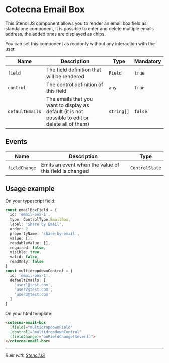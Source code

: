 # Cotecna Email Box
This StencilJS component allows you to render an email box field as standalone component, it is possible to enter and delete multiple emails address, the added ones are displayed as chips.

You can set this component as readonly without any interaction with the user.

| Name | Description     | Type     | Mandatory     |
| -------- | --------------- | -------- | ----------- |
| `field`  | The field definition that will be rendered  | `Field` | `true` |
| `control`| The control definition of this field   | `any` | `true` |
| `defaultEmails`| The emails that you want to display as default (it is not possible to edit or delete all of them)   | `string[]` | `false` |

## Events
| Name | Description | Type |
|------ | ------------| -----|
| `fieldChange` | Emits an event when the value of this field is changed | `ControlState` |

## Usage example
On your typescript field:
```ts
const emailBoxField = {
  id: 'email-box-1',
  type: ControlType.EmailBox,
  label: 'Share by Email',
  order: 2,
  propertyName: 'share-by-email',
  value: [],
  readableValue: [],
  required: false,
  visible: true,
  valid: false,
  readOnly: false
}
const multidropdownControl = {
  id: 'email-box-1',
  defaultEmails: [
    'user1@test.com',
    'user2@test.com',
    'user3@test.com'
  ]
}
```
On your html template:
```html
<cotecna-email-box
  [field]="multidropdownField"
  [control]="multidropdownControl"
  (fieldChange)="onFieldChange($event)">
</cotecna-email-box>
```


----------------------------------------------

*Built with [StencilJS](https://stenciljs.com/)*